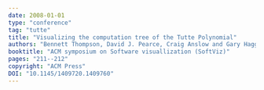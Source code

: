 ```yaml
---
date: 2008-01-01
type: "conference"
tag: "tutte"
title: "Visualizing the computation tree of the Tutte Polynomial"
authors: "Bennett Thompson, David J. Pearce, Craig Anslow and Gary Haggard"
booktitle: "ACM symposium on Software visuallization (SoftViz)"
pages: "211--212"
copyright: "ACM Press"
DOI: "10.1145/1409720.1409760"
---
```


